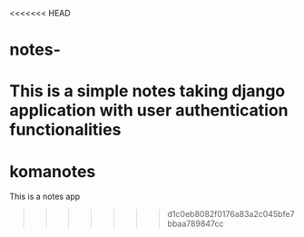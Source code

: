 <<<<<<< HEAD
# notes-
This is a simple notes taking django application with user authentication functionalities
=======
# komanotes
This is a notes app
>>>>>>> d1c0eb8082f0176a83a2c045bfe7bbaa789847cc

